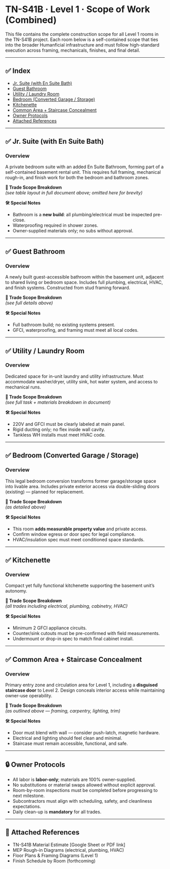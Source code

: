 # TN-S41B · Level 1 · Scope of Work (Combined)

This file contains the complete construction scope for all Level 1 rooms in the TN-S41B project. Each room below is a self-contained scope that ties into the broader Humanficial infrastructure and must follow high-standard execution across framing, mechanicals, finishes, and final detail.

---

## ✅ Index

- [Jr. Suite (with En Suite Bath)](#jr-suite-with-en-suite-bath)
- [Guest Bathroom](#guest-bathroom)
- [Utility / Laundry Room](#utility--laundry-room)
- [Bedroom (Converted Garage / Storage)](#bedroom-converted-garage--storage)
- [Kitchenette](#kitchenette)
- [Common Area + Staircase Concealment](#common-area--staircase-concealment)
- [Owner Protocols](#owner-protocols)
- [Attached References](#attached-references)

---

## ✅ Jr. Suite (with En Suite Bath)

### Overview
A private bedroom suite with an added En Suite Bathroom, forming part of a self-contained basement rental unit. This requires full framing, mechanical rough-in, and finish work for both the bedroom and bathroom zones.

**📐 Trade Scope Breakdown**  
*(see table layout in full document above; omitted here for brevity)*

**🛠 Special Notes**
- Bathroom is a **new build**: all plumbing/electrical must be inspected pre-close.
- Waterproofing required in shower zones.
- Owner-supplied materials only; no subs without approval.

---

## ✅ Guest Bathroom

### Overview
A newly built guest-accessible bathroom within the basement unit, adjacent to shared living or bedroom space. Includes full plumbing, electrical, HVAC, and finish systems. Constructed from stud framing forward.

**📐 Trade Scope Breakdown**  
*(see full details above)*

**🛠 Special Notes**
- Full bathroom build; no existing systems present.
- GFCI, waterproofing, and framing must meet all local codes.

---

## ✅ Utility / Laundry Room

### Overview
Dedicated space for in-unit laundry and utility infrastructure. Must accommodate washer/dryer, utility sink, hot water system, and access to mechanical runs.

**📐 Trade Scope Breakdown**  
*(see full task + materials breakdown in document)*

**🛠 Special Notes**
- 220V and GFCI must be clearly labeled at main panel.
- Rigid ducting only; no flex inside wall cavity.
- Tankless WH installs must meet HVAC code.

---

## ✅ Bedroom (Converted Garage / Storage)

### Overview
This legal bedroom conversion transforms former garage/storage space into livable area. Includes private exterior access via double-sliding doors (existing) — planned for replacement.

**📐 Trade Scope Breakdown**  
*(as detailed above)*

**🛠 Special Notes**
- This room **adds measurable property value** and private access.
- Confirm window egress or door spec for legal compliance.
- HVAC/insulation spec must meet conditioned space standards.

---

## ✅ Kitchenette

### Overview
Compact yet fully functional kitchenette supporting the basement unit’s autonomy.

**📐 Trade Scope Breakdown**  
*(all trades including electrical, plumbing, cabinetry, HVAC)*

**🛠 Special Notes**
- Minimum 2 GFCI appliance circuits.
- Counter/sink cutouts must be pre-confirmed with field measurements.
- Undermount or drop-in spec to match final cabinet install.

---

## ✅ Common Area + Staircase Concealment

### Overview
Primary entry zone and circulation area for Level 1, including a **disguised staircase door** to Level 2. Design conceals interior access while maintaining owner-use operability.

**📐 Trade Scope Breakdown**  
*(as outlined above — framing, carpentry, lighting, trim)*

**🛠 Special Notes**
- Door must blend with wall — consider push-latch, magnetic hardware.
- Electrical and lighting should feel clean and minimal.
- Staircase must remain accessible, functional, and safe.

---

## 🔒 Owner Protocols

- All labor is **labor-only**; materials are 100% owner-supplied.
- No substitutions or material swaps allowed without explicit approval.
- Room-by-room inspections must be completed before progressing to next milestone.
- Subcontractors must align with scheduling, safety, and cleanliness expectations.
- Daily clean-up is **mandatory** for all trades.

---

## 📎 Attached References

- TN-S41B Material Estimate [Google Sheet or PDF link]
- MEP Rough-in Diagrams (electrical, plumbing, HVAC)
- Floor Plans & Framing Diagrams (Level 1)
- Finish Schedule by Room (forthcoming)
